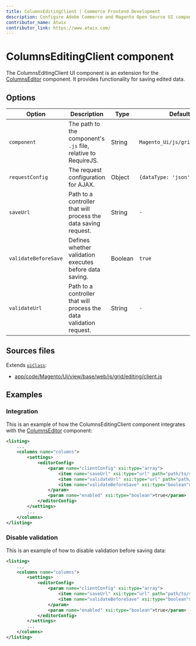 ```yaml
---
title: ColumnsEditingClient | Commerce Frontend Development
description: Configure Adobe Commerce and Magento Open Source UI components and integrate them with other components.
contributor_name: Atwix
contributor_link: https://www.atwix.com/
---
```


# ColumnsEditingClient component

The ColumnsEditingClient UI component is an extension for the [ColumnsEditor](https://github.com/magento/magento2/blob/2.4/app/code/Magento/Ui/view/base/web/js/grid/editing/editor.js) component. It provides functionality for saving edited data.

## Options

| Option | Description | Type | Default Value |
| --- | --- | --- | --- |
| `component` | The path to the component's `.js` file, relative to RequireJS. | String | `Magento_Ui/js/grid/editing/client` |
| `requestConfig` | The request configuration for AJAX. | Object | `{dataType: 'json',type: 'POST'}` |
| `saveUrl` | Path to a controller that will process the data saving request. | String | `-` |
| `validateBeforeSave` | Defines whether validation executes before data saving. | Boolean | `true` |
| `validateUrl` | Path to a controller that will process the data validation request. | String | `-` |

## Sources files

Extends [`uiClass`](../concepts/class.md):

-  [app/code/Magento/Ui/view/base/web/js/grid/editing/client.js](https://github.com/magento/magento2/blob/2.4/app/code/Magento/Ui/view/base/web/js/grid/editing/client.js)

## Examples

### Integration

This is an example of how the ColumnsEditingClient component integrates with the [ColumnsEditor](https://github.com/magento/magento2/blob/2.4/app/code/Magento/Ui/view/base/web/js/grid/editing/editor.js) component:

```xml
<listing>
    ...
    <columns name="columns">
        <settings>
            <editorConfig>
                <param name="clientConfig" xsi:type="array">
                    <item name="saveUrl" xsi:type="url" path="path/to/saveController"/>
                    <item name="validateUrl" xsi:type="url" path="path/to/validateController"/>
                    <item name="validateBeforeSave" xsi:type="boolean">true</item>
                </param>
                <param name="enabled" xsi:type="boolean">true</param>
            </editorConfig>
        </settings>
        ...
    </columns>
</listing>
```

### Disable validation

This is an example of how to disable validation before saving data:

```xml
<listing>
    ...
    <columns name="columns">
        <settings>
            <editorConfig>
                <param name="clientConfig" xsi:type="array">
                    <item name="saveUrl" xsi:type="url" path="path/to/saveController"/>
                    <item name="validateBeforeSave" xsi:type="boolean">false</item>
                </param>
                <param name="enabled" xsi:type="boolean">true</param>
            </editorConfig>
        </settings>
        ...
    </columns>
</listing>
```
